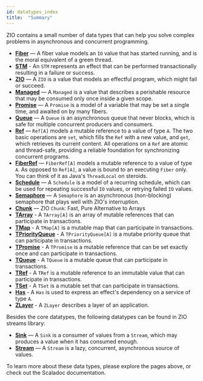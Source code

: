 ```yaml
---
id: datatypes_index
title:  "Summary"
---
```


ZIO contains a small number of data types that can help you solve complex problems in asynchronous and concurrent programming.

 - **[Fiber](fiber.md)** — A fiber value models an `IO` value that has started running, and is the moral equivalent of a green thread.
 - **[STM](stm.md)** - An `STM` represents an effect that can be performed transactionally resulting in a failure or success.
 - **[ZIO](io.md)** — A `ZIO` is a value that models an effectful program, which might fail or succeed.
 - **[Managed](managed.md)** — A `Managed` is a value that describes a perishable resource that may be consumed only once inside a given scope.
 - **[Promise](promise.md)** — A `Promise` is a model of a variable that may be set a single time, and awaited on by many fibers.
 - **[Queue](queue.md)** — A `Queue` is an asynchronous queue that never blocks, which is safe for multiple concurrent producers and consumers.
 - **[Ref](ref.md)** — `Ref[A]` models a mutable reference to a value of type `A`. The two basic operations are `set`, which fills the `Ref` with a new value, and `get`, which retrieves its current content. All operations on a `Ref` are atomic and thread-safe, providing a reliable foundation for synchronizing concurrent programs.
 - **[FiberRef](fiberref.md)** — `FiberRef[A]` models a mutable reference to a value of type `A`. As opposed to `Ref[A]`, a value is bound to an executing `Fiber` only.  You can think of it as Java's `ThreadLocal` on steroids.
 - **[Schedule](schedule.md)** — A `Schedule` is a model of a recurring schedule, which can be used for repeating successful `IO` values, or retrying failed `IO` values.
 - **[Semaphore](semaphore.md)** — A `Semaphore` is an asynchronous (non-blocking) semaphore that plays well with ZIO's interruption.
 - **[Chunk](chunk.md)** — ZIO `Chunk`: Fast, Pure Alternative to Arrays
 - **[TArray](tarray.md)** - A `TArray[A]` is an array of mutable references that can participate in transactions.
 - **[TMap](tmap.md)** - A `TMap[A]` is a mutable map that can participate in transactions.
 - **[TPriorityQueue](tpriorityqueue.md)** - A `TPriorityQueue[A]` is a mutabe priority queue that can participate in transactions.
 - **[TPromise](tpromise.md)** - A `TPromise` is a mutable reference that can be set exactly once and can participate in transactions.
 - **[TQueue](tqueue.md)** - A `TQueue` is a mutable queue that can participate in transactions.
 - **[TRef](tref.md)** - A `TRef` is a mutable reference to an immutable value that can participate in transactions.
 - **[TSet](tset.md)** - A `TSet` is a mutable set that can participate in transactions.
 - **[Has](has.md)** - A `Has` is used to express an effect's dependency on a service of type `A`.
 - **[ZLayer](zlayer.md)** - A `ZLayer` describes a layer of an application.

Besides the core datatypes, the following datatypes can be found in ZIO streams library:

 - **[Sink](sink.md)** — A `Sink` is a consumer of values from a `Stream`, which may produces a value when it has consumed enough.
 - **[Stream](stream.md)** — A `Stream` is a lazy, concurrent, asynchronous source of values.

To learn more about these data types, please explore the pages above, or check out the Scaladoc documentation.
